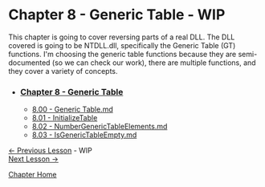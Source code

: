 # Chapter 8 - Generic Table - WIP
This chapter is going to cover reversing parts of a real DLL. The DLL covered is going to be NTDLL.dll, specifically the Generic Table (GT) functions. I'm choosing the generic table functions because they are semi-documented (so we can check our work), there are multiple functions, and they cover a variety of concepts.

* ### [Chapter 8 - Generic Table](8.00%20GenericTable.md)
    * [8.00 - Generic Table.md](8.00%20GenericTable.md)
    * [8.01 - InitializeTable](8.01%20InitializeTable.md)
    * [8.02 - NumberGenericTableElements.md](8.02%20NumberGenericTableElements.md)
    * [8.03 - IsGenericTableEmpty.md](8.03%20IsGenericTableEmpty.md)

[<- Previous Lesson]() - WIP  
[Next Lesson ->](8.01%20InitializeTable.md)

[Chapter Home](8.00%20GenericTable.md)  
